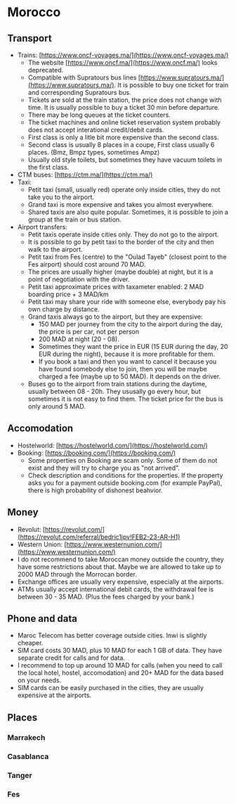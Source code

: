 # Morocco

## Transport
- Trains: [https://www.oncf-voyages.ma/](https://www.oncf-voyages.ma/)
  - The website [https://www.oncf.ma/](https://www.oncf.ma/) looks deprecated.
  - Compatible with Supratours bus lines [https://www.supratours.ma/](https://www.supratours.ma/). It is possible to buy one ticket for train and corresponding Supratours bus.
  - Tickets are sold at the train station, the price does not change with time. It is usually possible to buy a ticket 30 min before departure.
  - There may be long queues at the ticket counters.
  - The ticket machines and online ticket reservation system probably does not accept interational credit/debit cards.
  - First class is only a litle bit more expensive than the second class.
  - Second class is usually 8 places in a coupe, First class usually 6 places. (Bmz, Bmpz types, sometimes Ampz)
  - Usually old style toilets, but sometimes they have vacuum toilets in the first class.
- CTM buses: [https://ctm.ma/](https://ctm.ma/)
- Taxi:
  - Petit taxi (small, usually red) operate only inside cities, they do not take you to the airport.
  - Grand taxi is more expensive and takes you almost everywhere.
  - Shared taxis are also quite popular. Sometimes, it is possible to join a group at the train or bus station.
- Airport transfers:
  - Petit taxis operate inside cities only. They do not go to the airport.
  - It is possible to go by petit taxi to the border of the city and then walk to the airport.
  - Petit taxi from Fes (centre) to the "Oulad Tayeb" (closest point to the Fes airport) should cost around 70 MAD.
  - The prices are usually higher (maybe double) at night, but it is a point of negotiation with the driver.
  - Petit taxi approximate prices with taxameter enabled: 2 MAD boarding price + 3 MAD/km
  - Petit taxi may share your ride with someone else, everybody pay his own charge by distance.
  - Grand taxis always go to the airport, but they are expensive:
    - 150 MAD per journey from the city to the airport during the day, the price is per car, not per person
    - 200 MAD at night (20 - 08).
    - Sometimes they want the price in EUR (15 EUR during the day, 20 EUR during the night), because it is more profitable for them.
    - If you book a taxi and then you want to cancel it because you have found somebody else to join, then you will be maybe charged a fee (maybe up to 50 MAD). It depends on the driver.
  - Buses go to the airport from train stations during the daytime, usually between 08 - 20h. They ususally go every hour, but sometimes it is not easy to find them. The ticket price for the bus is only around 5 MAD.

## Accomodation
- Hostelworld: [https://hostelworld.com/](https://hostelworld.com/)
- Booking: [https://booking.com/](https://booking.com/)
  - Some properties on Booking are scam only. Some of them do not exist and they will try to charge you as "not arrived".
  - Check description and conditions for the properties. If the property asks you for a payment outside booking.com (for example PayPal), there is high probability of dishonest beahvior.

## Money
- Revolut: [https://revolut.com/](https://revolut.com/referral/bedric1jpv!FEB2-23-AR-H1)
- Western Union: [https://www.westernunion.com/](https://www.westernunion.com/)
- I do not recommend to take Moroccan money outside the country, they have some restrictions about that. Maybe we are allowed to take up to 2000 MAD through the Morrocan border.
- Exchange offices are usually very expensive, especially at the airports.
- ATMs usually accept international debit cards, the withdrawal fee is between 30 - 35 MAD. (Plus the fees charged by your bank.)

## Phone and data
- Maroc Telecom has better coverage outside cities. Inwi is slightly cheaper.
- SIM card costs 30 MAD, plus 10 MAD for each 1 GB of data. They have separate credit for calls and for data.
- I recommend to top up around 10 MAD for calls (when you need to call the local hotel, hostel, accomodation) and 20+ MAD for the data based on your needs.
- SIM cards can be easily purchased in the cities, they are usually expensive at the airports.

## Places

### Marrakech

### Casablanca

### Tanger

### Fes
